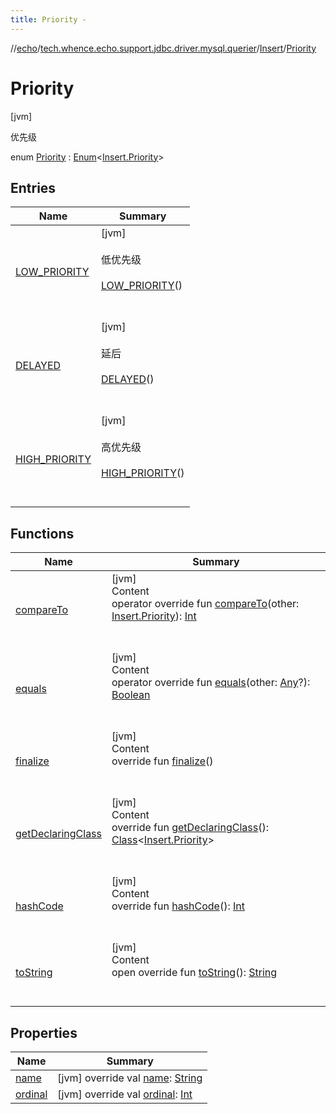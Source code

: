 ```yaml
---
title: Priority -
---
```

//[echo](../../../index.md)/[tech.whence.echo.support.jdbc.driver.mysql.querier](../../index.md)/[Insert](../index.md)/[Priority](index.md)



# Priority  
 [jvm] 

优先级

enum [Priority](index.md) : [Enum](https://kotlinlang.org/api/latest/jvm/stdlib/kotlin/-enum/index.html)<[Insert.Priority](index.md)>    


## Entries  
  
|  Name|  Summary| 
|---|---|
| [LOW_PRIORITY](-l-o-w_-p-r-i-o-r-i-t-y/index.md)|  [jvm] <br><br>低优先级<br><br>[LOW_PRIORITY](-l-o-w_-p-r-i-o-r-i-t-y/index.md)()  <br>  <br>   <br>
| [DELAYED](-d-e-l-a-y-e-d/index.md)|  [jvm] <br><br>延后<br><br>[DELAYED](-d-e-l-a-y-e-d/index.md)()  <br>  <br>   <br>
| [HIGH_PRIORITY](-h-i-g-h_-p-r-i-o-r-i-t-y/index.md)|  [jvm] <br><br>高优先级<br><br>[HIGH_PRIORITY](-h-i-g-h_-p-r-i-o-r-i-t-y/index.md)()  <br>  <br>   <br>


## Functions  
  
|  Name|  Summary| 
|---|---|
| [compareTo](-h-i-g-h_-p-r-i-o-r-i-t-y/index.md#kotlin/Enum/compareTo/#tech.whence.echo.support.jdbc.driver.mysql.querier.Insert.Priority/PointingToDeclaration/)| [jvm]  <br>Content  <br>operator override fun [compareTo](-h-i-g-h_-p-r-i-o-r-i-t-y/index.md#kotlin/Enum/compareTo/#tech.whence.echo.support.jdbc.driver.mysql.querier.Insert.Priority/PointingToDeclaration/)(other: [Insert.Priority](index.md)): [Int](https://kotlinlang.org/api/latest/jvm/stdlib/kotlin/-int/index.html)  <br><br><br>
| [equals](../../../tech.whence.echo.webclient.response/-response-mocker/-purpose/-p-a-r-s-e-d/index.md#kotlin/Enum/equals/#kotlin.Any?/PointingToDeclaration/)| [jvm]  <br>Content  <br>operator override fun [equals](../../../tech.whence.echo.webclient.response/-response-mocker/-purpose/-p-a-r-s-e-d/index.md#kotlin/Enum/equals/#kotlin.Any?/PointingToDeclaration/)(other: [Any](https://kotlinlang.org/api/latest/jvm/stdlib/kotlin/-any/index.html)?): [Boolean](https://kotlinlang.org/api/latest/jvm/stdlib/kotlin/-boolean/index.html)  <br><br><br>
| [finalize](../../../tech.whence.echo.webclient.response/-response-mocker/-purpose/-p-a-r-s-e-d/index.md#kotlin/Enum/finalize/#/PointingToDeclaration/)| [jvm]  <br>Content  <br>override fun [finalize](../../../tech.whence.echo.webclient.response/-response-mocker/-purpose/-p-a-r-s-e-d/index.md#kotlin/Enum/finalize/#/PointingToDeclaration/)()  <br><br><br>
| [getDeclaringClass](../../../tech.whence.echo.webclient.response/-response-mocker/-purpose/-p-a-r-s-e-d/index.md#kotlin/Enum/getDeclaringClass/#/PointingToDeclaration/)| [jvm]  <br>Content  <br>override fun [getDeclaringClass](../../../tech.whence.echo.webclient.response/-response-mocker/-purpose/-p-a-r-s-e-d/index.md#kotlin/Enum/getDeclaringClass/#/PointingToDeclaration/)(): [Class](https://docs.oracle.com/javase/8/docs/api/java/lang/Class.html)<[Insert.Priority](index.md)>  <br><br><br>
| [hashCode](../../../tech.whence.echo.webclient.response/-response-mocker/-purpose/-p-a-r-s-e-d/index.md#kotlin/Enum/hashCode/#/PointingToDeclaration/)| [jvm]  <br>Content  <br>override fun [hashCode](../../../tech.whence.echo.webclient.response/-response-mocker/-purpose/-p-a-r-s-e-d/index.md#kotlin/Enum/hashCode/#/PointingToDeclaration/)(): [Int](https://kotlinlang.org/api/latest/jvm/stdlib/kotlin/-int/index.html)  <br><br><br>
| [toString](../../../tech.whence.echo.webclient.response/-response-mocker/-purpose/-p-a-r-s-e-d/index.md#kotlin/Enum/toString/#/PointingToDeclaration/)| [jvm]  <br>Content  <br>open override fun [toString](../../../tech.whence.echo.webclient.response/-response-mocker/-purpose/-p-a-r-s-e-d/index.md#kotlin/Enum/toString/#/PointingToDeclaration/)(): [String](https://kotlinlang.org/api/latest/jvm/stdlib/kotlin/-string/index.html)  <br><br><br>


## Properties  
  
|  Name|  Summary| 
|---|---|
| [name](index.md#tech.whence.echo.support.jdbc.driver.mysql.querier/Insert.Priority/name/#/PointingToDeclaration/)|  [jvm] override val [name](index.md#tech.whence.echo.support.jdbc.driver.mysql.querier/Insert.Priority/name/#/PointingToDeclaration/): [String](https://kotlinlang.org/api/latest/jvm/stdlib/kotlin/-string/index.html)   <br>
| [ordinal](index.md#tech.whence.echo.support.jdbc.driver.mysql.querier/Insert.Priority/ordinal/#/PointingToDeclaration/)|  [jvm] override val [ordinal](index.md#tech.whence.echo.support.jdbc.driver.mysql.querier/Insert.Priority/ordinal/#/PointingToDeclaration/): [Int](https://kotlinlang.org/api/latest/jvm/stdlib/kotlin/-int/index.html)   <br>

